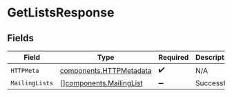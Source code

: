# GetListsResponse


## Fields

| Field                                                              | Type                                                               | Required                                                           | Description                                                        |
| ------------------------------------------------------------------ | ------------------------------------------------------------------ | ------------------------------------------------------------------ | ------------------------------------------------------------------ |
| `HTTPMeta`                                                         | [components.HTTPMetadata](../../models/components/httpmetadata.md) | :heavy_check_mark:                                                 | N/A                                                                |
| `MailingLists`                                                     | [][components.MailingList](../../models/components/mailinglist.md) | :heavy_minus_sign:                                                 | Successful.                                                        |